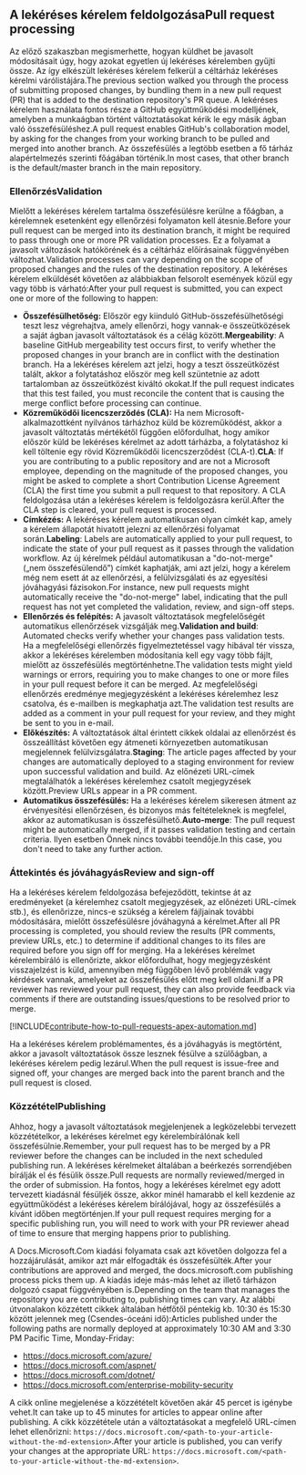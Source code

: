 ## <a name="pull-request-processing"></a><span data-ttu-id="68320-101">A lekéréses kérelem feldolgozása</span><span class="sxs-lookup"><span data-stu-id="68320-101">Pull request processing</span></span>

<span data-ttu-id="68320-102">Az előző szakaszban megismerhette, hogyan küldhet be javasolt módosításait úgy, hogy azokat egyetlen új lekéréses kérelemben gyűjti össze. Az így elkészült lekéréses kérelem felkerül a céltárház lekéréses kérelmi várólistájára.</span><span class="sxs-lookup"><span data-stu-id="68320-102">The previous section walked you through the process of submitting proposed changes, by bundling them in a new pull request (PR) that is added to the destination repository's PR queue.</span></span> <span data-ttu-id="68320-103">A lekéréses kérelem használata fontos része a GitHub együttműködési modelljének, amelyben a munkaágban történt változtatásokat kérik le egy másik ágban való összefésüléshez.</span><span class="sxs-lookup"><span data-stu-id="68320-103">A pull request enables GitHub's collaboration model, by asking for the changes from your working branch to be pulled and merged into another branch.</span></span> <span data-ttu-id="68320-104">Az összefésülés a legtöbb esetben a fő tárház alapértelmezés szerinti főágában történik.</span><span class="sxs-lookup"><span data-stu-id="68320-104">In most cases, that other branch is the default/master branch in the main repository.</span></span>

### <a name="validation"></a><span data-ttu-id="68320-105">Ellenőrzés</span><span class="sxs-lookup"><span data-stu-id="68320-105">Validation</span></span>

<span data-ttu-id="68320-106">Mielőtt a lekéréses kérelem tartalma összefésülésre kerülne a főágban, a kérelemnek esetenként egy ellenőrzési folyamaton kell átesnie.</span><span class="sxs-lookup"><span data-stu-id="68320-106">Before your pull request can be merged into its destination branch, it might be required to pass through one or more PR validation processes.</span></span> <span data-ttu-id="68320-107">Ez a folyamat a javasolt változások hatókörének és a céltárház előírásainak függvényében változhat.</span><span class="sxs-lookup"><span data-stu-id="68320-107">Validation processes can vary depending on the scope of proposed changes and the rules of the destination repository.</span></span> <span data-ttu-id="68320-108">A lekéréses kérelem elküldését követően az alábbiakban felsorolt események közül egy vagy több is várható:</span><span class="sxs-lookup"><span data-stu-id="68320-108">After your pull request is submitted, you can expect one or more of the following to happen:</span></span>

- <span data-ttu-id="68320-109">**Összefésülhetőség:** Először egy kiinduló GitHub-összefésülhetőségi teszt lesz végrehajtva, amely ellenőrzi, hogy vannak-e összeütközések a saját ágban javasolt változtatások és a célág között.</span><span class="sxs-lookup"><span data-stu-id="68320-109">**Mergeability**: A baseline GitHub mergeability test occurs first, to verify whether the proposed changes in your branch are in conflict with the destination branch.</span></span> <span data-ttu-id="68320-110">Ha a lekéréses kérelem azt jelzi, hogy a teszt összeütközést talált, akkor a folytatáshoz először meg kell szüntetnie az adott tartalomban az összeütközést kiváltó okokat.</span><span class="sxs-lookup"><span data-stu-id="68320-110">If the pull request indicates that this test failed, you must reconcile the content that is causing the merge conflict before processing can continue.</span></span>
- <span data-ttu-id="68320-111">**Közreműködői licencszerződés (CLA):** Ha nem Microsoft-alkalmazottként nyilvános tárházhoz küld be közreműködést, akkor a javasolt változtatás mértékétől függően előfordulhat, hogy amikor először küld be lekéréses kérelmet az adott tárházba, a folytatáshoz ki kell töltenie egy rövid Közreműködői licencszerződést (CLA-t).</span><span class="sxs-lookup"><span data-stu-id="68320-111">**CLA**: If you are contributing to a public repository and are not a Microsoft employee, depending on the magnitude of the proposed changes, you might be asked to complete a short Contribution License Agreement (CLA) the first time you submit a pull request to that repository.</span></span> <span data-ttu-id="68320-112">A CLA feldolgozása után a lekéréses kérelem is feldolgozásra kerül.</span><span class="sxs-lookup"><span data-stu-id="68320-112">After the CLA step is cleared, your pull request is processed.</span></span>
- <span data-ttu-id="68320-113">**Címkézés:** A lekéréses kérelem automatikusan olyan címkét kap, amely a kérelem állapotát hivatott jelezni az ellenőrzési folyamat során.</span><span class="sxs-lookup"><span data-stu-id="68320-113">**Labeling**: Labels are automatically applied to your pull request, to indicate the state of your pull request as it passes through the validation workflow.</span></span> <span data-ttu-id="68320-114">Az új kérelmek például automatikusan a "do-not-merge" („nem összefésülendő”) címkét kaphatják, ami azt jelzi, hogy a kérelem még nem esett át az ellenőrzési, a felülvizsgálati és az egyesítési jóváhagyási fázisokon.</span><span class="sxs-lookup"><span data-stu-id="68320-114">For instance, new pull requests might automatically receive the "do-not-merge" label, indicating that the pull request has not yet completed the validation, review, and sign-off steps.</span></span>
- <span data-ttu-id="68320-115">**Ellenőrzés és felépítés:** A javasolt változtatások megfelelőségét automatikus ellenőrzések vizsgálják meg.</span><span class="sxs-lookup"><span data-stu-id="68320-115">**Validation and build**: Automated checks verify whether your changes pass validation tests.</span></span> <span data-ttu-id="68320-116">Ha a megfelelőségi ellenőrzés figyelmeztetéssel vagy hibával tér vissza, akkor a lekéréses kérelemben módosítania kell egy vagy több fájlt, mielőtt az összefésülés megtörténhetne.</span><span class="sxs-lookup"><span data-stu-id="68320-116">The validation tests might yield warnings or errors, requiring you to make changes to one or more files in your pull request before it can be merged.</span></span> <span data-ttu-id="68320-117">Az megfelelőségi ellenőrzés eredménye megjegyzésként a lekéréses kérelemhez lesz csatolva, és e-mailben is megkaphatja azt.</span><span class="sxs-lookup"><span data-stu-id="68320-117">The validation test results are added as a comment in your pull request for your review, and they might be sent to you in e-mail.</span></span>
- <span data-ttu-id="68320-118">**Előkészítés:** A változtatások által érintett cikkek oldalai az ellenőrzést és összeállítást követően egy átmeneti környezetben automatikusan megjelennek felülvizsgálatra.</span><span class="sxs-lookup"><span data-stu-id="68320-118">**Staging**: The article pages affected by your changes are automatically deployed to a staging environment for review upon successful validation and build.</span></span> <span data-ttu-id="68320-119">Az előnézeti URL-címek megtalálhatók a lekéréses kérelemhez csatolt megjegyzések között.</span><span class="sxs-lookup"><span data-stu-id="68320-119">Preview URLs appear in a PR comment.</span></span>
- <span data-ttu-id="68320-120">**Automatikus összefésülés:** Ha a lekéréses kérelem sikeresen átment az érvényesítési ellenőrzésen, és bizonyos más feltételeknek is megfelel, akkor az automatikusan is összefésülhető.</span><span class="sxs-lookup"><span data-stu-id="68320-120">**Auto-merge**: The pull request might be automatically merged, if it passes validation testing and certain criteria.</span></span> <span data-ttu-id="68320-121">Ilyen esetben Önnek nincs további teendője.</span><span class="sxs-lookup"><span data-stu-id="68320-121">In this case, you don't need to take any further action.</span></span>

### <a name="review-and-sign-off"></a><span data-ttu-id="68320-122">Áttekintés és jóváhagyás</span><span class="sxs-lookup"><span data-stu-id="68320-122">Review and sign-off</span></span>

<span data-ttu-id="68320-123">Ha a lekéréses kérelem feldolgozása befejeződött, tekintse át az eredményeket (a kérelemhez csatolt megjegyzések, az előnézeti URL-címek stb.), és ellenőrizze, nincs-e szükség a kérelem fájljainak további módosítására, mielőtt összefésülésre jóváhagyná a kérelmet.</span><span class="sxs-lookup"><span data-stu-id="68320-123">After all PR processing is completed, you should review the results (PR comments, preview URLs, etc.) to determine if additional changes to its files are required before you sign off for merging.</span></span> <span data-ttu-id="68320-124">Ha a lekéréses kérelmet kérelembíráló is ellenőrizte, akkor előfordulhat, hogy megjegyzésként visszajelzést is küld, amennyiben még függőben lévő problémák vagy kérdések vannak, amelyeket az összefésülés előtt meg kell oldani.</span><span class="sxs-lookup"><span data-stu-id="68320-124">If a PR reviewer has reviewed your pull request, they can also provide feedback via comments if there are outstanding issues/questions to be resolved prior to merge.</span></span>

[!INCLUDE[contribute-how-to-pull-requests-apex-automation.md](contribute-how-to-pull-requests-apex-automation.md)]

<span data-ttu-id="68320-125">Ha a lekéréses kérelem problémamentes, és a jóváhagyás is megtörtént, akkor a javasolt változtatások össze lesznek fésülve a szülőágban, a lekéréses kérelem pedig lezárul.</span><span class="sxs-lookup"><span data-stu-id="68320-125">When the pull request is issue-free and signed off, your changes are merged back into the parent branch and the pull request is closed.</span></span>

### <a name="publishing"></a><span data-ttu-id="68320-126">Közzététel</span><span class="sxs-lookup"><span data-stu-id="68320-126">Publishing</span></span>

<span data-ttu-id="68320-127">Ahhoz, hogy a javasolt változtatások megjelenjenek a legközelebbi tervezett közzétételkor, a lekéréses kérelmet egy kérelembírálónak kell összefésülnie.</span><span class="sxs-lookup"><span data-stu-id="68320-127">Remember, your pull request has to be merged by a PR reviewer before the changes can be included in the next scheduled publishing run.</span></span> <span data-ttu-id="68320-128">A lekéréses kérelmeket általában a beérkezés sorrendjében bírálják el és fésülik össze.</span><span class="sxs-lookup"><span data-stu-id="68320-128">Pull requests are normally reviewed/merged in the order of submission.</span></span> <span data-ttu-id="68320-129">Ha fontos, hogy a lekéréses kérelmet egy adott tervezett kiadásnál fésüljék össze, akkor minél hamarabb el kell kezdenie az együttműködést a lekéréses kérelem bírálójával, hogy az összefésülés a kívánt időben megtörténjen.</span><span class="sxs-lookup"><span data-stu-id="68320-129">If your pull request requires merging for a specific publishing run, you will need to work with your PR reviewer ahead of time to ensure that merging happens prior to publishing.</span></span>

<span data-ttu-id="68320-130">A Docs.Microsoft.Com kiadási folyamata csak azt követően dolgozza fel a hozzájárulását, amikor azt már elfogadták és összefésülték.</span><span class="sxs-lookup"><span data-stu-id="68320-130">After your contributions are approved and merged, the docs.microsoft.com publishing process picks them up.</span></span> <span data-ttu-id="68320-131">A kiadás ideje más-más lehet az illető tárházon dolgozó csapat függvényében is.</span><span class="sxs-lookup"><span data-stu-id="68320-131">Depending on the team that manages the repository you are contributing to, publishing times can vary.</span></span> <span data-ttu-id="68320-132">Az alábbi útvonalakon közzétett cikkek általában hétfőtől péntekig kb. 10:30 és 15:30 között jelennek meg (Csendes-óceáni idő):</span><span class="sxs-lookup"><span data-stu-id="68320-132">Articles published under the following paths are normally deployed at approximately 10:30 AM and 3:30 PM Pacific Time, Monday-Friday:</span></span>

- https://docs.microsoft.com/azure/
- https://docs.microsoft.com/aspnet/
- https://docs.microsoft.com/dotnet/
- https://docs.microsoft.com/enterprise-mobility-security

<span data-ttu-id="68320-133">A cikk online megjelenése a közzétételt követően akár 45 percet is igénybe vehet.</span><span class="sxs-lookup"><span data-stu-id="68320-133">It can take up to 45 minutes for articles to appear online after publishing.</span></span> <span data-ttu-id="68320-134">A cikk közzététele után a változtatásokat a megfelelő URL-címen lehet ellenőrizni: `https://docs.microsoft.com/<path-to-your-article-without-the-md-extension>`.</span><span class="sxs-lookup"><span data-stu-id="68320-134">After your article is published, you can verify your changes at the appropriate URL: `https://docs.microsoft.com/<path-to-your-article-without-the-md-extension>`.</span></span>
